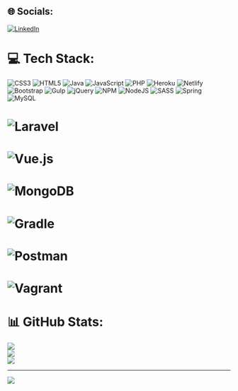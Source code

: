 
## 🌐 Socials:
[![LinkedIn](https://img.shields.io/badge/LinkedIn-%230077B5.svg?logo=linkedin&logoColor=white)](https://linkedin.com/in/tobias-pazos/) 

# 💻 Tech Stack:
![CSS3](https://img.shields.io/badge/css3-%231572B6.svg?style=for-the-badge&logo=css3&logoColor=white) ![HTML5](https://img.shields.io/badge/html5-%23E34F26.svg?style=for-the-badge&logo=html5&logoColor=white) ![Java](https://img.shields.io/badge/java-%23ED8B00.svg?style=for-the-badge&logo=java&logoColor=white) ![JavaScript](https://img.shields.io/badge/javascript-%23323330.svg?style=for-the-badge&logo=javascript&logoColor=%23F7DF1E) ![PHP](https://img.shields.io/badge/php-%23777BB4.svg?style=for-the-badge&logo=php&logoColor=white) ![Heroku](https://img.shields.io/badge/heroku-%23430098.svg?style=for-the-badge&logo=heroku&logoColor=white) ![Netlify](https://img.shields.io/badge/netlify-%23000000.svg?style=for-the-badge&logo=netlify&logoColor=#00C7B7) ![Bootstrap](https://img.shields.io/badge/bootstrap-%23563D7C.svg?style=for-the-badge&logo=bootstrap&logoColor=white) ![Gulp](https://img.shields.io/badge/GULP-%23CF4647.svg?style=for-the-badge&logo=gulp&logoColor=white) ![jQuery](https://img.shields.io/badge/jquery-%230769AD.svg?style=for-the-badge&logo=jquery&logoColor=white) ![NPM](https://img.shields.io/badge/NPM-%23000000.svg?style=for-the-badge&logo=npm&logoColor=white) ![NodeJS](https://img.shields.io/badge/node.js-6DA55F?style=for-the-badge&logo=node.js&logoColor=white) ![SASS](https://img.shields.io/badge/SASS-hotpink.svg?style=for-the-badge&logo=SASS&logoColor=white) ![Spring](https://img.shields.io/badge/spring-%236DB33F.svg?style=for-the-badge&logo=spring&logoColor=white) ![MySQL](https://img.shields.io/badge/mysql-%2300f.svg?style=for-the-badge&logo=mysql&logoColor=white)
# ![Laravel](https://img.shields.io/badge/laravel-%23FF2D20.svg?style=for-the-badge&logo=laravel&logoColor=white)
# ![Vue.js](https://img.shields.io/badge/vuejs-%2335495e.svg?style=for-the-badge&logo=vuedotjs&logoColor=%234FC08D) 
# ![MongoDB](https://img.shields.io/badge/MongoDB-%234ea94b.svg?style=for-the-badge&logo=mongodb&logoColor=white)
# ![Gradle](https://img.shields.io/badge/Gradle-02303A.svg?style=for-the-badge&logo=Gradle&logoColor=white) 
# ![Postman](https://img.shields.io/badge/Postman-FF6C37?style=for-the-badge&logo=postman&logoColor=white) 
# ![Vagrant](https://img.shields.io/badge/vagrant-%231563FF.svg?style=for-the-badge&logo=vagrant&logoColor=white)
# 📊 GitHub Stats:
![](https://github-readme-stats.vercel.app/api?username=tobi379&theme=dark&hide_border=true&include_all_commits=false&count_private=false)<br/>
![](https://github-readme-streak-stats.herokuapp.com/?user=tobi379&theme=dark&hide_border=true)<br/>
![](https://github-readme-stats.vercel.app/api/top-langs/?username=tobi379&theme=dark&hide_border=true&include_all_commits=false&count_private=false&layout=compact)

---
[![](https://visitcount.itsvg.in/api?id=tobi379&icon=0&color=0)](https://visitcount.itsvg.in)

<!-- Proudly created with GPRM ( https://gprm.itsvg.in ) -->
